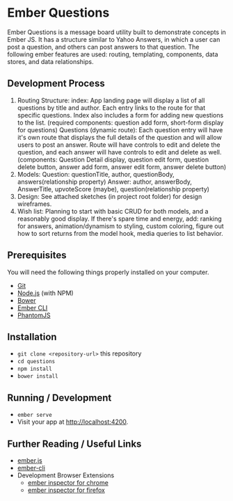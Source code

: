 # Ember Questions

Ember Questions is a message board utility built to demonstrate concepts in Ember JS.  It has a structure similar to Yahoo Answers, in which a user can post a question, and others can post answers to that question.  The following ember features are used: routing, templating, components, data stores, and data relationships.

## Development Process

1. Routing Structure:
  index: App landing page will display a list of all questions by title and author.  Each entry links to the route for that specific questions.  Index also includes a form for adding new questions to the list.  (required components: question add form, short-form display for questions)
  Questions (dynamic route): Each question entry will have it's own route that displays the full details of the question and will allow users to post an answer.  Route will have controls to edit and delete the question, and each answer will have controls to edit and delete as well. (components: Question Detail display, question edit form, question delete button, answer add form, answer edit form, answer delete button)
2. Models:
  Question:
    questionTitle, author, questionBody, answers(relationship property)
  Answer:
    author, answerBody, AnswerTitle, upvoteScore (maybe), question(relationship property)
3. Design:
  See attached sketches (in project root folder) for design wireframes.
4. Wish list:
  Planning to start with basic CRUD for both models, and a reasonably good display.  If there's spare time and energy, add: ranking for answers, animation/dynamism to styling, custom coloring, figure out how to sort returns from the model hook, media queries to list behavior.

## Prerequisites

You will need the following things properly installed on your computer.

* [Git](https://git-scm.com/)
* [Node.js](https://nodejs.org/) (with NPM)
* [Bower](https://bower.io/)
* [Ember CLI](https://ember-cli.com/)
* [PhantomJS](http://phantomjs.org/)

## Installation

* `git clone <repository-url>` this repository
* `cd questions`
* `npm install`
* `bower install`


## Running / Development

* `ember serve`
* Visit your app at [http://localhost:4200](http://localhost:4200).

## Further Reading / Useful Links

* [ember.js](http://emberjs.com/)
* [ember-cli](https://ember-cli.com/)
* Development Browser Extensions
  * [ember inspector for chrome](https://chrome.google.com/webstore/detail/ember-inspector/bmdblncegkenkacieihfhpjfppoconhi)
  * [ember inspector for firefox](https://addons.mozilla.org/en-US/firefox/addon/ember-inspector/)
